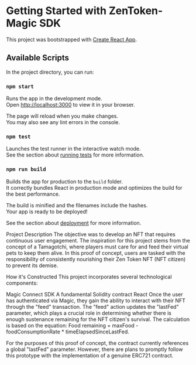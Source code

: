 # Getting Started with ZenToken- Magic SDK

This project was bootstrapped with [Create React App](https://github.com/facebook/create-react-app).

## Available Scripts

In the project directory, you can run:

### `npm start`

Runs the app in the development mode.\
Open [http://localhost:3000](http://localhost:3000) to view it in your browser.

The page will reload when you make changes.\
You may also see any lint errors in the console.

### `npm test`

Launches the test runner in the interactive watch mode.\
See the section about [running tests](https://facebook.github.io/create-react-app/docs/running-tests) for more information.

### `npm run build`

Builds the app for production to the `build` folder.\
It correctly bundles React in production mode and optimizes the build for the best performance.

The build is minified and the filenames include the hashes.\
Your app is ready to be deployed!

See the section about [deployment](https://facebook.github.io/create-react-app/docs/deployment) for more information.

Project Description
The objective was to develop an NFT that requires continuous user engagement. The inspiration for this project stems from the concept of a Tamagotchi, where players must care for and feed their virtual pets to keep them alive. In this proof of concept, users are tasked with the responsibility of consistently nourishing their Zen Token NFT (NFT citizen) to prevent its demise.

How it's Constructed
This project incorporates several technological components:

Magic Connect SDK
A fundamental Solidity contract
React
Once the user has authenticated via Magic, they gain the ability to interact with their NFT through the "feed" transaction. The "feed" action updates the "lastFed" parameter, which plays a crucial role in determining whether there is enough sustenance remaining for the NFT citizen's survival. The calculation is based on the equation: Food remaining = maxFood - foodConsumptionRate * timeElapsedSinceLastFed.

For the purposes of this proof of concept, the contract currently references a global "lastFed" parameter. However, there are plans to promptly follow this prototype with the implementation of a genuine ERC721 contract.




